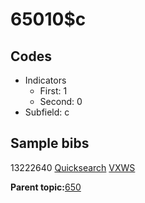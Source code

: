 # 65010$c

## Codes

-   Indicators
    -   First: 1
    -   Second: 0
-   Subfield: c

## Sample bibs

13222640 [Quicksearch](https://search.library.yale.edu/catalog/13222640) [VXWS](http://prodorbis.library.yale.edu:7014/vxws/GetHoldingsService?bibId=13222640)

**Parent topic:**[650](../../tags/650/650.md)

